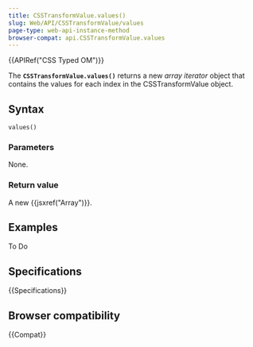 ```yaml
---
title: CSSTransformValue.values()
slug: Web/API/CSSTransformValue/values
page-type: web-api-instance-method
browser-compat: api.CSSTransformValue.values
---
```


{{APIRef("CSS Typed OM")}}

The **`CSSTransformValue.values()`** returns a
new _array iterator_ object that contains the values for
each index in the CSSTransformValue object.

## Syntax

```js-nolint
values()
```

### Parameters

None.

### Return value

A new {{jsxref("Array")}}.

## Examples

To Do

## Specifications

{{Specifications}}

## Browser compatibility

{{Compat}}
